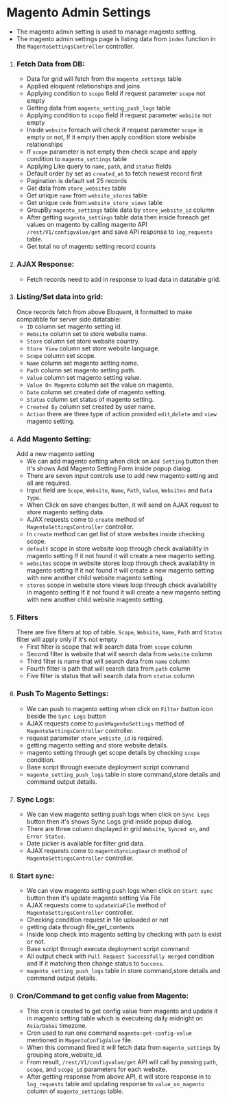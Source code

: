 # Magento Admin Settings

- The magento admin setting is used to manage magento setting.
- The magento admin settings page is listing data from `index` function in the `MagentoSettingsController` controller.

1. ### Fetch Data from DB:
   - Data for grid will fetch from the `magento_settings` table
   - Applied eloquent relationships and joins
   - Applying condition to `scope` field if request parameter `scope` not empty
   - Getting data from `magento_setting_push_logs` table
   - Applying condition to `scope` field if request parameter `website` not empty
   - Inside `website` foreach will check if request parameter `scope` is empty or not, If it empty then apply condition store webisite relationships
   - If `scope` parameter is not empty then check scope and apply condition to `magento_settings` table
   - Applying Like query to `name`, `path`, and `status` fields
   - Default order by set as `created_at` to fetch newest record first
   - Pagination is default set 25 records
   - Get data from `store_websites` table
   - Get unique `name` from `website_stores` table
   - Get unique `code` from `website_store_views` table
   - GroupBy `magento_settings` table data by `store_website_id` column
   - After getting `magento_settings` table data then inside foreach get values on magento by calling magento API `/rest/V1/configvalue/get` and save API response to `log_requests` table.
   - Get total no of magento setting record counts
2. ### AJAX Response:
   - Fetch records need to add in response to load data in datatable grid.
3. ### Listing/Set data into grid:
   Once records fetch from above Eloquent, it formatted to make compatible for server side datatable:
   - `ID` column set magento setting id.
   - `Website` column set to store website name.
   - `Store` column set store website country.
   - `Store View` column set store website language.
   - `Scope` column set scope.
   - `Name` column set magento setting name.
   - `Path` column set magento setting path.
   - `Value` column set magento setting value.
   - `Value On Magento` column set the value on magento.
   - `Date` column set created date of magento setting.
   - `Status` column set status of magento setting.
   - `Created By` column set created by user name.
   - `Action` there are three type of action provided `edit`,`delete` and `view` magento setting.
4. ### Add Magento Setting:
   Add a new magento setting
   - We can add magento setting when click on `Add Setting` button then it's shows Add Magento Setting Form inside popup dialog.
   - There are seven input controls use to add new magento setting and all are required.
   - Input field are `Scope`, `Website`, `Name`, `Path`, `Value`, `Websites` and `Data Type`.
   - When Click on save changes button, it will send on AJAX request to store magento setting data.
   - AJAX requests come to `create` method of `MagentoSettingsController` controller.
   - In `create` method can get list of store websites inside checking scope.
   - `default` scope in store website loop through check availability in magento setting If it not found it will create a new magento setting.
   - `websites` scope in website stores loop through check availability in magento setting If it not found it will create a new magento setting with new another child website magento setting.
   - `stores` scope in website store views loop through check availability in magento setting If it not found it will create a new magento setting with new another child website magento setting.
5. ### Filters
   There are five filters at top of table. `Scope`, `Website`, `Name`, `Path` and `Status` filter will apply only if it's not empty
   - First filter is scope that will search data from `scope` column
   - Second filter is website that will search data from `website` column
   - Third filter is name that will search data from `name` column
   - Fourth filter is path that will search data from `path` column
   - Five filter is status that will search data from `status` column
6. ### Push To Magento Settings:
   - We can push to magento setting when click on `Filter` button icon beside the `Sync Logs` button
   - AJAX requests come to `pushMagentoSettings` method of `MagentoSettingsController` controller.
   - request parameter `store_webiste_id` is required.
   - getting magento setting and store website details.
   - magento setting through get scope details by checking `scope` condition.
   - Base script through execute deployment script command
   - `magento_setting_push_logs` table in store command,store details and command output details.
7. ### Sync Logs:
   - We can view magento setting push logs when click on `Sync Logs` button then it's shows Sync Logs grid inside popup dialog.
   - There are three column displayed in grid `Website`, `Synced on`, and `Error Status`.
   - Date picker is available for filter grid data.
   - AJAX requests come to `magentoSyncLogSearch` method of `MagentoSettingsController` controller.
8. ### Start sync:
   - We can view magento setting push logs when click on `Start sync` button then it's update magento setting Via File
   - AJAX requests come to `updateViaFile` method of `MagentoSettingsController` controller.
   - Checking condition request in file uploaded or not
   - getting data through file_get_contents
   - Inside loop check into magento setting by checking with `path` is exist or not.
   - Base script through execute deployment script command
   - All output check with `Pull Request Successfully merged` condition and If it matching then change status to `Success`.
   - `magento_setting_push_logs` table in store command,store details and command output details.
9. ### Cron/Command to get config value from Magento:
   - This cron is created to get config value from magento and update it in magento setting table which is executeing daily midnight on `Asia/Dubai` timezone.
   - Cron used to run one command `magento:get-config-value` mentioned in `MagentoConfigValue` file.
   - When this command fired it will fetch data from `magento_settings` by grouping store_website_id.
   - From result, `/rest/V1/configvalue/get` API will call by passing `path`, `scope`, and `scope_id` parameters for each website.
   - After getting response from above API, it will store response in to `log_requests` table and updating response to `value_on_magento` column of `magento_settings` table.
